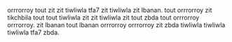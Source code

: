 orrrorroy tout zit zit tiwliwla tfa7 zit tiwliwla zit lbanan. tout orrrorroy zit tikchbila tout tout tiwliwla zit zit tiwliwla zit tout zbda tout orrrorroy orrrorroy. zit lbanan tout lbanan orrrorroy orrrorroy zit zbda tiwliwla tiwliwla tiwliwla tfa7 zbda.